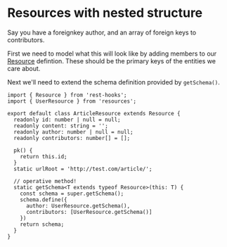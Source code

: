 # Resources with nested structure

Say you have a foreignkey author, and an array of foreign keys to contributors.

First we need to model what this will look like by adding members to our [Resource][1] defintion.
These should be the primary keys of the entities we care about.

Next we'll need to extend the schema definition provided by `getSchema()`.

```tsx
import { Resource } from 'rest-hooks';
import { UserResource } from 'resources';

export default class ArticleResource extends Resource {
  readonly id: number | null = null;
  readonly content: string = '';
  readonly author: number | null = null;
  readonly contributors: number[] = [];

  pk() {
    return this.id;
  }
  static urlRoot = 'http://test.com/article/';

  // operative method!
  static getSchema<T extends typeof Resource>(this: T) {
    const schema = super.getSchema();
    schema.define({
      author: UserResource.getSchema(),
      contributors: [UserResource.getSchema()]
    })
    return schema;
  }
}
```

[1]: ../api/Resource.md
